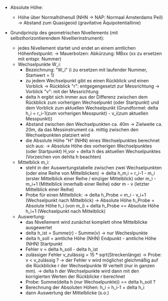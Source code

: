 - Absolute Höhe: 
    - Höhe über Normalhöhenull (NHN -> NAP: Normaal Amsterdams Peil) 
        -> Abstand zum Quasigeoid (gravitative Äquipotentiallinie)

- Grundprinzip des geometrischen Nivellements (mit selbsthorizontierendem Nivellierinstrument): 
    - jedes Nivellement startet und endet an einem amtlichen Höhenfestpunkt:
        -> Mauerbolzen: Abkürzung: MBxx (xx zu ersetzen mit entspr. Nummer)
    - Wechselpunkte W_i: 
        - Bezeichnung: "W_i" (i zu ersetzen mit laufender Nummer, Startwert = 1)
        - zu jedem Wechselpunkt gibt es einen Rückblick und einen Vorblick
            -> Rückblick "r": entgegengesetzt zur Messrichtung
            -> Vorblick "v": mit der Messrichtung
        - delta h ergibt sich immer aus der Differenz zwischen dem Rückblick zum vorherigen Wechselpunkt (oder Startpunkt) und dem Vorblick zum aktuellen Wechselpunkt (Grundformel: delta h_i = r_i-1(zum vorherigen Messpunkt) - v_i(zum aktuellen Messpunkt))
        - Abstand zwischen den Wechselpunkten ca. 40m -> Zielweite ca. 20m, da das Messinstrument ca. mittig zwischen den Wechselpunkten platziert wird
        - die Absolute Höhe "H" (NHN) eines Wechselpunktes berechnet sich aus: 
            -> Absolute Höhe des vorherigen Wechselpunktes (oder Startpunkt) H_vor + delta h des aktuellen Wechselpunktes (Vorzeichen von dehlta h beachten)
    - Mittelblick m_i: 
        - steht in der Auswertungstabelle zwischen zwei Wechselpunkten (oder eine Reihe von Mittelblicken)
            -> delta h_m,i = r_i-1 - m_i (erster Mittelblick einer Reihe / einziger Mittelblick) oder m_i - m_i+1 (Mittelblick innerhalb einer Reihe) oder m - v (letzter Mittelblick einer Reihe)
        - Probe für einen Mittelblick:
            -> delta h_Probe = m_i - v_i+1 (Wechselpunkt nach Mittelblick)
            -> Absolute Höhe h_Probe = Absolute Höhe h_i (von m_i) + delta h_Probe == Absolute Höhe h_i+1 (Wechselpunkt nach Mittelblick)
    - Auswertung: 
        - das Nivellement wird zunächst komplett ohne Mittelblicke ausgewertet
        - delta h_ist = Summe(r) - Summe(v) -> nur Wecheslpunkte
        - delta h_soll = amtliche Höhe (NHN) Endpunkt - amtliche Höhe (NHN) Startpunkt
        - Fehler v = delta h_soll - delta h_ist
        - zulässiger Fehler v_zulässig = 15 * sqrt(Streckenlänge)
            -> Probe: v < v_zulässig ? 
            -> der Fehler v wird möglichst gleichmäßig auf die Rückblicke r der Wechselpunkte W verteilt (nur in ganzen mm). 
            -> delta h der Wechselpunkte wird dann mit den korrigierten Werten der Rückblicke r berechnet
        - Probe: Summe(delta h (nur Wechselpunkte)) == delta h_soll ?
        - Berechnung der Absoluten Höhen: h_i = h_i-1 + delta h_i
        - dann Auswertung der Mittelblicke (s.o.)